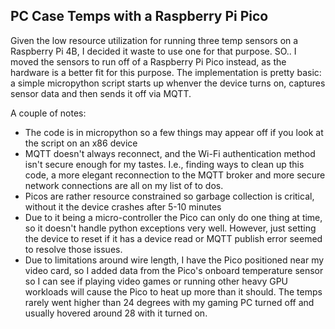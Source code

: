 ## PC Case Temps with a Raspberry Pi Pico 

Given the low resource utilization for running three temp sensors on a Raspberry Pi 4B, I decided it waste to use one for that purpose. SO.. I moved the sensors to run off of a Raspberry Pi Pico instead, as the hardware is a better fit for this purpose. The implementation is pretty basic: a simple micropython script starts up whenver the device turns on, captures sensor data and then sends it off via MQTT. 

A couple of notes:

* The code is in micropython so a few things may appear off if you look at the script on an x86 device
* MQTT doesn't always reconnect, and the Wi-Fi authentication method isn't secure enough for my tastes. I.e., finding ways to clean up this code, a more elegant reconnection to the MQTT broker and more secure network connections are all on my list of to dos. 
* Picos are rather resource constrained so garbage collection is critical, without it the device crashes after 5-10 minutes 
* Due to it being a micro-controller the Pico can only do one thing at time, so it doesn't handle python exceptions very well. However, just setting the device to reset if it has a device read or MQTT publish error seemed to resolve those issues. 
* Due to limitations around wire length, I have the Pico positioned near my video card, so I added data from the Pico's onboard temperature sensor so I can see if playing video games or running other heavy GPU workloads will cause the Pico to heat up more than it should. The temps rarely went higher than 24 degrees with my gaming PC turned off and usually hovered around 28 with it turned on.  
